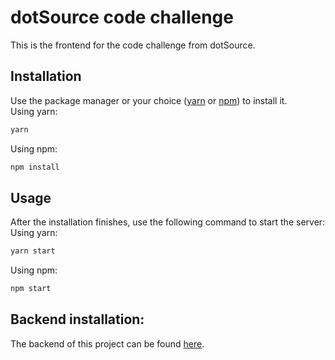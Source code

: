 # dotSource code challenge
This is the frontend for the code challenge from dotSource.
## Installation
Use the package manager or your choice ([yarn](https://yarnpkg.com/) or [npm](https://www.npmjs.com/package/homepage)) to install it.  
Using yarn:
```bash
yarn
```
Using npm:
```bash
npm install
```
## Usage
After the installation finishes, use the following command to start the server:  
Using yarn:
```bash
yarn start
```
Using npm:
```bash
npm start
```
## Backend installation:
The backend of this project can be found [here](https://github.com/majdsabik/dotSource-ecommerce-backend).